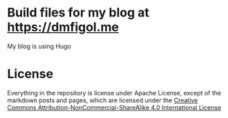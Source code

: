 # Build files for my blog at https://dmfigol.me

My blog is using Hugo

# License
Everything in the repository is license under Apache License, except of the markdown posts and pages, which are licensed under the [Creative Commons Attribution-NonCommercial-ShareAlike 4.0 International License](https://creativecommons.org/licenses/by-nc-sa/4.0/)
